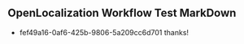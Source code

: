 ## OpenLocalization Workflow Test MarkDown
* fef49a16-0af6-425b-9806-5a209cc6d701 thanks!

<!--HONumber=Sep16_HO1-->


